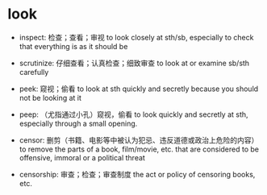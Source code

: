 # look

- inspect: 检查；查看；审视 to look closely at sth/sb, especially to check that everything is as it should be
- scrutinize: 仔细查看；认真检查；细致审查 to look at or examine sb/sth carefully
- peek: 窥视；偷看 to look at sth quickly and secretly because you should not be looking at it
- peep: （尤指通过小孔）窥视，偷看 to look quickly and secretly at sth, especially through a small opening.

- censor: 删剪（书籍、电影等中被认为犯忌、违反道德或政治上危险的内容） to remove the parts of a book, film/movie, etc. that are considered to be offensive, immoral or a political threat
- censorship: 审查；检查；审查制度 the act or policy of censoring books, etc.

